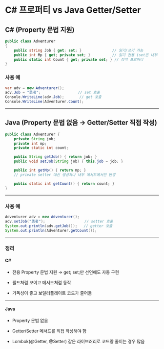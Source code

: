 # C# 프로퍼티 vs Java Getter/Setter

## C# (Property 문법 지원)

```csharp
public class Adventurer
{
    public string Job { get; set; }              // 읽기/쓰기 가능
    public int Mp { get; private set; }          // 읽기 전용 (set은 내부 전용)
    public static int Count { get; private set; } // 정적 프로퍼티
}

```

### 사용 예

```csharp
var adv = new Adventurer();
adv.Job = "勇者";                 // set 호출
Console.WriteLine(adv.Job);       // get 호출
Console.WriteLine(Adventurer.Count);
```

---

## Java (Property 문법 없음 → Getter/Setter 직접 작성)

```java
public class Adventurer {
    private String job;
    private int mp;
    private static int count;

    public String getJob() { return job; }
    public void setJob(String job) { this.job = job; }

    public int getMp() { return mp; }
    // private setter 대신 생성자나 내부 메서드에서만 변경

    public static int getCount() { return count; }
}
```

---

### 사용 예

```java
Adventurer adv = new Adventurer();
adv.setJob("勇者");                  // setter 호출
System.out.println(adv.getJob());   // getter 호출
System.out.println(Adventurer.getCount());
```
---

### 정리

#### C#

- 전용 Property 문법 지원 → get; set;만 선언해도 자동 구현

- 필드처럼 보이고 메서드처럼 동작

- 가독성이 좋고 보일러플레이트 코드가 줄어듦

---

#### Java

- Property 문법 없음

- Getter/Setter 메서드를 직접 작성해야 함

- Lombok(@Getter, @Setter) 같은 라이브러리로 코드량 줄이는 경우 많음
